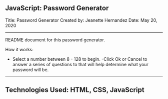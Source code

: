 JavaScript: Password Generator
 ---
Title: Password Generator
Created by: Jeanette Hernandez
Date: May 20, 2020

---
README document for this password generator.

How it works:

- Select a number between 8 - 128 to begin. 
-Click Ok or Cancel to answer a series of questions to that will help determine what your password will be.
---
Technologies Used:
HTML, CSS, JavaScript
---